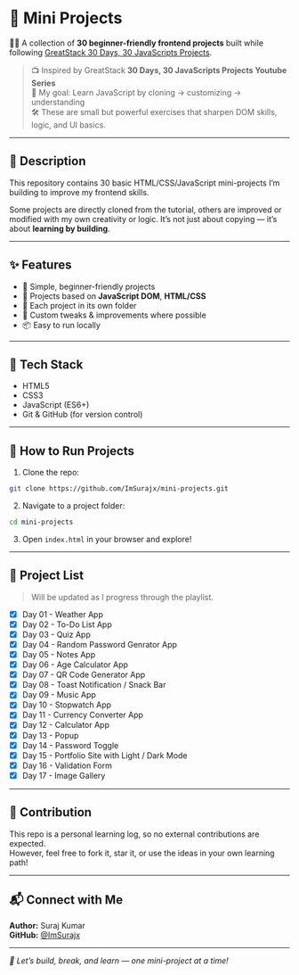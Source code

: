 # 📌 Mini Projects

👨‍💻 A collection of **30 beginner-friendly frontend projects** built while following [GreatStack 30 Days, 30 JavaScripts Projects](https://youtu.be/MIYQR-Ybrn4?si=x73NFkBI4b-8CZ5v).

> 📺 Inspired by GreatStack **30 Days, 30 JavaScripts Projects Youtube Series**  
> 🎯 My goal: Learn JavaScript by cloning → customizing → understanding  
> 🛠️ These are small but powerful exercises that sharpen DOM skills, logic, and UI basics.

---

## 📝 Description

This repository contains 30 basic HTML/CSS/JavaScript mini-projects I’m building to improve my frontend skills.

Some projects are directly cloned from the tutorial, others are improved or modified with my own creativity or logic. It’s not just about copying — it’s about **learning by building**.

---

## ✨ Features

- 🧱 Simple, beginner-friendly projects
- 🔁 Projects based on **JavaScript DOM**, **HTML/CSS**
- 🎨 Each project in its own folder
- 🔧 Custom tweaks & improvements where possible
- 📦 Easy to run locally

---

## 🧰 Tech Stack

- HTML5
- CSS3
- JavaScript (ES6+)
- Git & GitHub (for version control)

---

## 🚀 How to Run Projects

1. Clone the repo:

```bash
git clone https://github.com/ImSurajx/mini-projects.git
```

2. Navigate to a project folder:

```bash
cd mini-projects
```

3. Open `index.html` in your browser and explore!

---

## 📁 Project List

> Will be updated as I progress through the playlist.

- [x] Day 01 - Weather App  
- [x] Day 02 - To-Do List App  
- [x] Day 03 - Quiz App  
- [x] Day 04 - Random Password Genrator App  
- [x] Day 05 - Notes App
- [x] Day 06 - Age Calculator App
- [x] Day 07 - QR Code Generator App
- [x] Day 08 - Toast Notification / Snack Bar
- [x] Day 09 - Music App
- [x] Day 10 - Stopwatch App
- [x] Day 11 - Currency Converter App
- [x] Day 12 - Calculator App
- [x] Day 13 - Popup
- [x] Day 14 - Password Toggle
- [x] Day 15 - Portfolio Site with Light / Dark Mode
- [x] Day 16 - Validation Form
- [x] Day 17 - Image Gallery

---

## 🤝 Contribution

This repo is a personal learning log, so no external contributions are expected.  
However, feel free to fork it, star it, or use the ideas in your own learning path!

---

## 📬 Connect with Me

**Author:** Suraj Kumar  
**GitHub:** [@ImSurajx](https://github.com/ImSurajx)

---

_🚀 Let’s build, break, and learn — one mini-project at a time!_